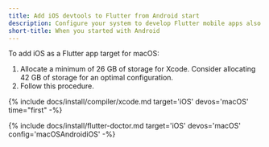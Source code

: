 ```yaml
---
title: Add iOS devtools to Flutter from Android start
description: Configure your system to develop Flutter mobile apps also on iOS.
short-title: When you started with Android
---
```


To add iOS as a Flutter app target for macOS:

1. Allocate a minimum of 26 GB of storage for Xcode.
   Consider allocating 42 GB of storage for an optimal configuration.
1. Follow this procedure.

{% include docs/install/compiler/xcode.md
   target='iOS'
   devos='macOS'
   time="first" -%}

{% include docs/install/flutter-doctor.md
   target='iOS'
   devos='macOS'
   config='macOSAndroidiOS' -%}
